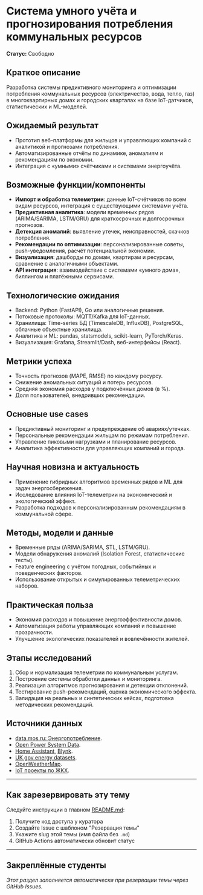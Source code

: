# Система умного учёта и прогнозирования потребления коммунальных ресурсов

**Статус:** Свободно

## Краткое описание

Разработка системы предиктивного мониторинга и оптимизации потребления коммунальных ресурсов (электричество, вода, тепло, газ) в многоквартирных домах и городских кварталах на базе IoT-датчиков, статистических и ML-моделей.

## Ожидаемый результат

- Прототип веб-платформы для жильцов и управляющих компаний с аналитикой и прогнозами потребления.
- Автоматизированные отчёты по динамике, аномалиям и рекомендациям по экономии.
- Интеграция с «умными» счётчиками и системами энергоучёта.

## Возможные функции/компоненты

- **Импорт и обработка телеметрии**: данные IoT-счётчиков по всем видам ресурсов, интеграция с существующими системами учёта.
- **Предиктивная аналитика**: модели временных рядов (ARIMA/SARIMA, LSTM/GRU) для краткосрочных и долгосрочных прогнозов.
- **Детекция аномалий**: выявление утечек, неисправностей, скачков потребления.
- **Рекомендации по оптимизации**: персонализированные советы, push-уведомления, расчёт потенциальной экономии.
- **Визуализация**: дашборды по домам, квартирам и ресурсам, сравнение с аналогичными объектами.
- **API интеграция**: взаимодействие с системами «умного дома», биллингом и платёжными сервисами.

## Технологические ожидания

- Backend: Python (FastAPI), Go или аналогичные решения.
- Потоковые протоколы: MQTT/Kafka для IoT-данных.
- Хранилища: Time-series БД (TimescaleDB, InfluxDB), PostgreSQL, облачные объектные хранилища.
- Аналитика и ML: pandas, statsmodels, scikit-learn, PyTorch/Keras.
- Визуализация: Grafana, Streamlit/Dash, веб-интерфейсы (React).

## Метрики успеха

- Точность прогнозов (MAPE, RMSE) по каждому ресурсу.
- Снижение аномальных ситуаций и потерь ресурсов.
- Средняя экономия расходов у подключённых домов (в %).
- Доля пользователей, внедривших рекомендации.

## Основные use cases

- Предиктивный мониторинг и предупреждение об авариях/утечках.
- Персональные рекомендации жильцам по режимам потребления.
- Управление пиковыми нагрузками и планирование ресурсов.
- Аналитика эффективности для управляющих компаний и города.

## Научная новизна и актуальность

- Применение гибридных алгоритмов временных рядов и ML для задач энергосбережения.
- Исследование влияния IoT-телеметрии на экономический и экологический эффект.
- Разработка подходов к персонализированным рекомендациям в коммунальной сфере.

## Методы, модели и данные

- Временные ряды (ARIMA/SARIMA, STL, LSTM/GRU).
- Модели обнаружения аномалий (Isolation Forest, статистические тесты).
- Feature engineering с учётом погодных, событийных и поведенческих факторов.
- Использование открытых и симулированных телеметрических наборов.

## Практическая польза

- Экономия расходов и повышение энергоэффективности домов.
- Автоматизация работы управляющих компаний и повышение прозрачности.
- Улучшение экологических показателей и вовлечённости жителей.

## Этапы исследований

1. Сбор и нормализация телеметрии по коммунальным услугам.
2. Построение системы обработки данных и мониторинга.
3. Реализация алгоритмов прогнозирования и детекции отклонений.
4. Тестирование push-рекомендаций, оценка экономического эффекта.
5. Валидация на реальных и синтетических кейсах, подготовка методических рекомендаций.

## Источники данных

- [data.mos.ru: Энергопотребление](https://data.mos.ru/classifier/7704786030-energopotreblenie).
- [Open Power System Data](https://open-power-system-data.org/).
- [Home Assistant](https://www.home-assistant.io/), [Blynk](https://blynk.io/).
- [UK gov energy datasets](https://data.gov.uk/dataset/d4735360-76f2-41c1-abca-25568ea5b6dd).
- [OpenWeatherMap](https://openweathermap.org/).
- [IoT проекты по ЖКХ](https://iot.ru/projects/).

---

## Как зарезервировать эту тему

Следуйте инструкции в главном [README.md](../../README.md#-как-зарезервировать-тему):
1. Получите код доступа у куратора
2. Создайте Issue с шаблоном "Резервация темы"
3. Укажите slug этой темы (имя файла без `.md`)
4. GitHub Actions автоматически обновит статус

---

## Закреплённые студенты

_Этот раздел заполняется автоматически при резервации темы через GitHub Issues._

